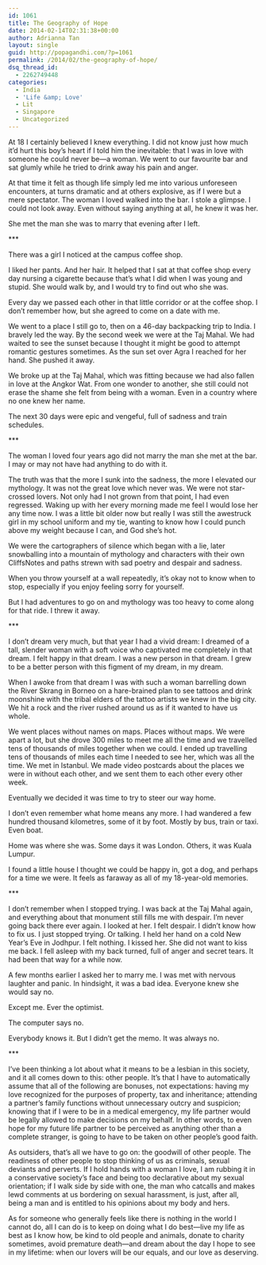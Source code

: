 ```yaml
---
id: 1061
title: The Geography of Hope
date: 2014-02-14T02:31:38+00:00
author: Adrianna Tan
layout: single
guid: http://popagandhi.com/?p=1061
permalink: /2014/02/the-geography-of-hope/
dsq_thread_id:
  - 2262749448
categories:
  - India
  - 'Life &amp; Love'
  - Lit
  - Singapore
  - Uncategorized
---
```

At 18 I certainly believed I knew everything. I did not know just how much it’d hurt this boy’s heart if I told him the inevitable: that I was in love with someone he could never be—a woman. We went to our favourite bar and sat glumly while he tried to drink away his pain and anger.

At that time it felt as though life simply led me into various unforeseen encounters, at turns dramatic and at others explosive, as if I were but a mere spectator. The woman I loved walked into the bar. I stole a glimpse. I could not look away. Even without saying anything at all, he knew it was her.

She met the man she was to marry that evening after I left.

\***

There was a girl I noticed at the campus coffee shop.

I liked her pants. And her hair. It helped that I sat at that coffee shop every day nursing a cigarette because that’s what I did when I was young and stupid. She would walk by, and I would try to find out who she was.

Every day we passed each other in that little corridor or at the coffee shop. I don’t remember how, but she agreed to come on a date with me.

We went to a place I still go to, then on a 46-day backpacking trip to India. I bravely led the way. By the second week we were at the Taj Mahal. We had waited to see the sunset because I thought it might be good to attempt romantic gestures sometimes. As the sun set over Agra I reached for her hand. She pushed it away.

We broke up at the Taj Mahal, which was fitting because we had also fallen in love at the Angkor Wat. From one wonder to another, she still could not erase the shame she felt from being with a woman. Even in a country where no one knew her name.

The next 30 days were epic and vengeful, full of sadness and train schedules.

\***

The woman I loved four years ago did not marry the man she met at the bar. I may or may not have had anything to do with it.

The truth was that the more I sunk into the sadness, the more I elevated our mythology. It was not the great love which never was. We were not star-crossed lovers. Not only had I not grown from that point, I had even regressed. Waking up with her every morning made me feel I would lose her any time now. I was a little bit older now but really I was still the awestruck girl in my school uniform and my tie, wanting to know how I could punch above my weight because I can, and God she’s hot.

We were the cartographers of silence which began with a lie, later snowballing into a mountain of mythology and characters with their own CliffsNotes and paths strewn with sad poetry and despair and sadness.

When you throw yourself at a wall repeatedly, it’s okay not to know when to stop, especially if you enjoy feeling sorry for yourself.

But I had adventures to go on and mythology was too heavy to come along for that ride. I threw it away.

\***

I don’t dream very much, but that year I had a vivid dream: I dreamed of a tall, slender woman with a soft voice who captivated me completely in that dream. I felt happy in that dream. I was a new person in that dream. I grew to be a better person with this figment of my dream, in my dream.

When I awoke from that dream I was with such a woman barrelling down the River Skrang in Borneo on a hare-brained plan to see tattoos and drink moonshine with the tribal elders of the tattoo artists we knew in the big city. We hit a rock and the river rushed around us as if it wanted to have us whole.

We went places without names on maps. Places without maps. We were apart a lot, but she drove 300 miles to meet me all the time and we travelled tens of thousands of miles together when we could. I ended up travelling tens of thousands of miles each time I needed to see her, which was all the time. We met in Istanbul. We made video postcards about the places we were in without each other, and we sent them to each other every other week.

Eventually we decided it was time to try to steer our way home.

I don’t even remember what home means any more. I had wandered a few hundred thousand kilometres, some of it by foot. Mostly by bus, train or taxi. Even boat.

Home was where she was. Some days it was London. Others, it was Kuala Lumpur.

I found a little house I thought we could be happy in, got a dog, and perhaps for a time we were. It feels as faraway as all of my 18-year-old memories.

\***

I don’t remember when I stopped trying. I was back at the Taj Mahal again, and everything about that monument still fills me with despair. I’m never going back there ever again. I looked at her. I felt despair. I didn’t know how to fix us. I just stopped trying. Or talking. I held her hand on a cold New Year’s Eve in Jodhpur. I felt nothing. I kissed her. She did not want to kiss me back. I fell asleep with my back turned, full of anger and secret tears. It had been that way for a while now.

A few months earlier I asked her to marry me. I was met with nervous laughter and panic. In hindsight, it was a bad idea. Everyone knew she would say no.

Except me. Ever the optimist.

The computer says no.

Everybody knows it. But I didn’t get the memo. It was always no.

\***

I’ve been thinking a lot about what it means to be a lesbian in this society, and it all comes down to this: other people. It’s that I have to automatically assume that all of the following are bonuses, not expectations: having my love recognized for the purposes of property, tax and inheritance; attending a partner’s family functions without unnecessary outcry and suspicion; knowing that if I were to be in a medical emergency, my life partner would be legally allowed to make decisions on my behalf. In other words, to even hope for my future life partner to be perceived as anything other than a complete stranger, is going to have to be taken on other people’s good faith.

As outsiders, that’s all we have to go on: the goodwill of other people. The readiness of other people to stop thinking of us as criminals, sexual deviants and perverts. If I hold hands with a woman I love, I am rubbing it in a conservative society’s face and being too declarative about my sexual orientation; if I walk side by side with one, the man who catcalls and makes lewd comments at us bordering on sexual harassment, is just, after all, being a man and is entitled to his opinions about my body and hers.

As for someone who generally feels like there is nothing in the world I cannot do, all I can do is to keep on doing what I do best—live my life as best as I know how, be kind to old people and animals, donate to charity sometimes, avoid premature death—and dream about the day I hope to see in my lifetime: when our lovers will be our equals, and our love as deserving.
